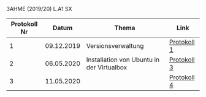 3AHME (2019/20) L.A1 SX

Protokoll Nr | Datum | Thema | Link
------------ | ----- | ----- | ----
1 | 09.12.2019 | Versionsverwaltung | [Protokoll 1](https://github.com/HTLMechatronics/m17-3ahme-la1-sx/blob/plivac17/protokolle/protokoll-1_plivac17_2019-12-09.md)
2 | 06.05.2020 | Installation von Ubuntu in der Virtualbox | [Protokoll 3](https://github.com/HTLMechatronics/m17-3ahme-la1-sx/blob/plivac17/protokolle/Protokoll-3_plivac17_2020-04-05.md)
3 | 11.05.2020 |  | [Protokoll 4](https://github.com/HTLMechatronics/m17-3ahme-la1-sx/blob/plivac17/protokolle/Protokoll-4_plivac17_2020-11-05.md)
